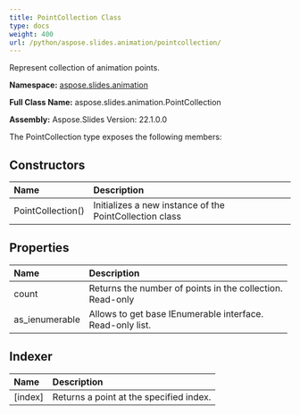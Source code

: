 ```yaml
---
title: PointCollection Class
type: docs
weight: 400
url: /python/aspose.slides.animation/pointcollection/
---
```


Represent collection of animation points.

**Namespace:** [aspose.slides.animation](/python/aspose.slides.animation/)

**Full Class Name:** aspose.slides.animation.PointCollection

**Assembly:**  Aspose.Slides Version: 22.1.0.0

The PointCollection type exposes the following members:
## **Constructors**
|**Name**|**Description**|
| :- | :- |
|PointCollection()|Initializes a new instance of the PointCollection class|
## **Properties**
|**Name**|**Description**|
| :- | :- |
|count|Returns the number of points in the collection.<br/>            Read-only|
|as_ienumerable|Allows to get base IEnumerable interface.<br/>            Read-only list.|
## **Indexer**
|**Name**|**Description**|
| :- | :- |
|[index]|Returns a point at the specified index.|
